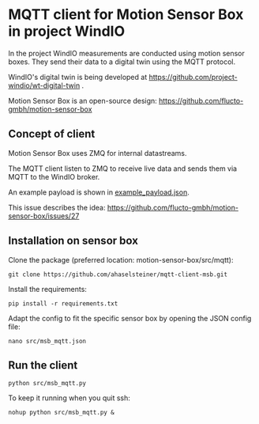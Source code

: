 # MQTT client for Motion Sensor Box in project WindIO

In the project WindIO measurements are conducted using motion sensor boxes. They send their data to a digital twin using the MQTT protocol.

WindIO's digital twin is being developed at https://github.com/project-windio/wt-digital-twin .

Motion Sensor Box is an open-source design: https://github.com/flucto-gmbh/motion-sensor-box

## Concept of client

Motion Sensor Box uses ZMQ for internal datastreams.

The MQTT client  listen to ZMQ to receive live data and sends them via MQTT to the WindIO broker.

An example payload is shown in [example_payload.json](example_payload.json).

This issue describes the idea: https://github.com/flucto-gmbh/motion-sensor-box/issues/27

## Installation on sensor box

Clone the package (preferred location: motion-sensor-box/src/mqtt):

```
git clone https://github.com/ahaselsteiner/mqtt-client-msb.git
```

Install the requirements:

```
pip install -r requirements.txt
```

Adapt the config to fit the specific sensor box by opening the JSON config file:

```
nano src/msb_mqtt.json
```

## Run the client

```
python src/msb_mqtt.py
```

To keep it running when you quit ssh:

```
nohup python src/msb_mqtt.py &
```
